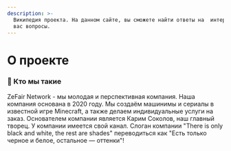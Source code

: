 ```yaml
---
description: >-
  Википедия проекта. На данном сайте, вы сможете найти ответы на  интересующие
  вас вопросы.
---
```


# О проекте

### 📜 Кто мы такие

ZeFair Network - мы молодая и перспективная компания. Наша компания основана в 2020 году. Мы создаём машинимы и сериалы в известной игре Minecraft, а также делаем индивидуальные услуги на заказ. Основателем компании является Карим Соколов, наш главный творец. У компании имеется свой канал. Слоган компании "There is only black and white, the rest are shades" переводиться как "Есть только черное и белое, остальное — оттенки"!
